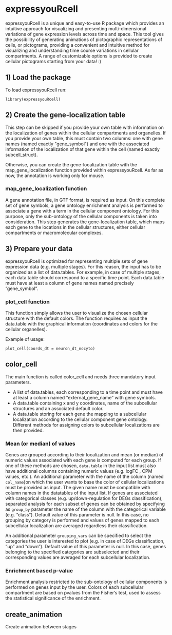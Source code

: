 # expressyouRcell
expressyouRcell is a unique and easy-to-use R package which provides an intuitive approach for visualizing and presenting multi-dimensional variations of gene expression levels across time and space. This tool gives the possibility of generating animations of pictographic representations of cells, or pictograms, providing a convenient and intuitive method for visualizing and understanding time course variations in cellular compartments. 
A range of customizable options is provided to create cellular pictograms starting from your data! :)

## 1) Load the package
To load expressyouRcell run:
```
library(expressyouRcell)
```

## 2) Create the gene-localization table
This step can be skipped if you provide your own table with information on the localization of genes within the cellular compartments and organelles. If you provide your own table, this must contain two columns: one with gene names (named exactly "gene_symbol") and one with the associated information of the localization of that gene within the cell (named exactly subcell_struct).

Otherwise, you can create the gene-localization table with the map_gene_localization function provided within expressyouRcell. As far as now, the annotation is working only for mouse.

### map_gene_localization function
A gene annotation file, in GTF format, is required as input. On this complete set of gene symbols, a gene ontology enrichment analysis is performed to associate a gene with a term in the cellular component ontology. For this purpose, only the sub-ontology of the cellular components is taken into consideration. This step generates the gene-localization table, which maps each gene to the locations in the cellular structures, either cellular compartments or macromolecular complexes. 

## 3) Prepare your data
expressyouRcell is optimized for representing multiple sets of gene expression data (e.g. multiple stages). For this reason, the input has to be organized as a list of data.tables. For example, in case of multiple stages, each data.table should correspond to a specific time point. 
Each data.table must have at least a column of gene names named precisely “gene_symbol”.

### plot_cell function
This function simply allows the user to visualize the chosen cellular structure with the default colors. The function requires as input the data.table with the graphical information (coordinates and colors for the cellular organelles). 

Example of usage:
```
plot_cell(coords_dt = neuron_dt_nocyto)
```

## color_cell
The main function is called color_cell and needs three mandatory input parameters.
* A list of data.tables, each corresponding to a time point and must have at least a column named “external_gene_name” with gene symbols.
* A data.table containing x and y coordinates, name of the subcellular structures and an associated default color.
* A data.table storing for each gene the mapping to a subcellular localization according to the cellular component gene ontology. 
Different methods for assigning colors to subcellular localizations are then provided. 

### Mean (or median) of values
Genes are grouped according to their localization and mean (or median) of numeric values associated with each gene is computed for each group. If one of these methods are chosen, ```data.table``` in the input list must also have additional columns containing numeric values (e.g. logFC , CPM values, etc.). An additional parameter with the name of the column (named ```col_name```)on which the user wants to base the color of cellular localizations must be provided as input. The given name must be compatible with column names in the datatables of the input list. 
If genes are associated with categorical classes (e.g. up/down-regulation for DEGs classification), separated analysis for each subset of genes can be obtained by specifying as ```group_by``` parameter the name of the column with the categorical variable (e.g. “class”). 
Default value of this parameter is null. In this case, no grouping by category is performed and values of genes mapped to each subcellular localization are averaged regardless their classification. 

An additional parameter ```grouping_vars``` can be specified to select the categories the user is interested to plot (e.g. in case of DEGs classification, “up” and “down”). 
Default value of this parameter is null. In this case, genes belonging to the specified categories are subselected and their corresponding values are averaged for each subcellular localization.

### Enrichment based p-value
Enrichment analysis restricted to the sub-ontology of cellular components is performed on genes input by the user. Colors of each subcellular compartment are based on pvalues from the Fisher’s test, used to assess the statistical significance of the enrichment.


## create_animation
Create animation between stages
